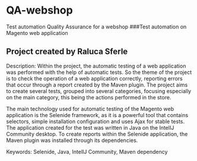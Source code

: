 # QA-webshop
Test automation Quality Assurance for a webshop
###Test automation on Magento web application


## Project created by Raluca Sferle

Description: 
Within the project, the automatic testing of a web application was performed with the help of automatic tests. So the theme of the project is to check the operation of a web application correctly, reporting errors that occur through a report created by the Maven plugin.
The project aims to create several tests, grouped into several categories, focusing especially on the main category, this being the actions performed in the store.

The main technology used for automatic testing of the Magento web application is the Selenide framework, as it is a powerful tool that contains selectors, simple installation configuration and uses Ajax for stable tests. The application created for the test was written in Java on the IntelIJ Community desktop. To create reports within the Selenide application, the Maven plugin was installed through its dependencies.

Keywords: Selenide, Java, IntelIJ Community, Maven dependency

